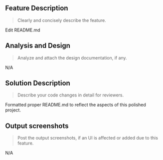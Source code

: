 ## Feature Description
>Clearly and concisely describe the feature.

Edit README.md

## Analysis and Design
>Analyze and attach the design documentation, if any.

N/A

## Solution Description
>Describe your code changes in detail for reviewers.

Formatted proper README.md to reflect the aspects of this polished project.

## Output screenshots
>Post the output screenshots, if an UI is affected or added due to this feature.

N/A
